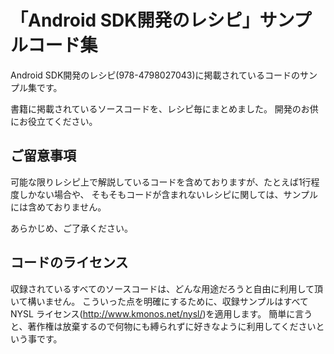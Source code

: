 # 「Android SDK開発のレシピ」サンプルコード集

Android SDK開発のレシピ(978-4798027043)に掲載されているコードのサンプル集です。

書籍に掲載されているソースコードを、レシピ毎にまとめました。
開発のお供にお役立てください。


## ご留意事項

可能な限りレシピ上で解説しているコードを含めておりますが、たとえば1行程度しかない場合や、
そもそもコードが含まれないレシピに関しては、サンプルには含めておりません。

あらかじめ、ご了承ください。


## コードのライセンス

収録されているすべてのソースコードは、どんな用途だろうと自由に利用して頂いて構いません。
こういった点を明確にするために、収録サンプルはすべて NYSL ライセンス(<http://www.kmonos.net/nysl/>)を適用します。
簡単に言うと、著作権は放棄するので何物にも縛られずに好きなように利用してくださいという事です。

